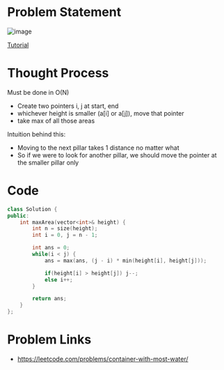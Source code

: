 # Problem Statement

![image](https://user-images.githubusercontent.com/10897423/138100878-33a4b2f7-fced-4604-8f8d-63b56f77dd6b.png)

[Tutorial](https://www.youtube.com/watch?v=qUDp8IUbZto&list=PL-Jc9J83PIiE-TR27GB7V5TBLQRT5RnSl&index=3)

# Thought Process

Must be done in O(N)

- Create two pointers i, j at start, end
- whichever height is smaller (a[i] or a[j]), move that pointer
- take max of all those areas

Intuition behind this:
- Moving to the next pillar takes 1 distance no matter what
- So if we were to look for another pillar, we should move the pointer at the smaller pillar only

# Code
```cpp
class Solution {
public:
    int maxArea(vector<int>& height) {
        int n = size(height);
        int i = 0, j = n - 1;

        int ans = 0;
        while(i < j) {
            ans = max(ans, (j - i) * min(height[i], height[j]));

            if(height[i] > height[j]) j--;
            else i++;
        }

        return ans;
    }
};
```

# Problem Links
- https://leetcode.com/problems/container-with-most-water/
